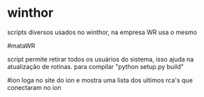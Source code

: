 # winthor

scripts diversos usados no winthor, na empresa WR usa o mesmo

#mataWR

script permite retirar todos os usuários do sistema, isso ajuda na atualização de rotinas.
para compilar "python setup.py build"

#ion
loga no site do ion e mostra uma lista dos ultimos rca's que conectaram no ion